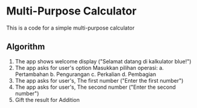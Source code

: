# Multi-Purpose Calculator
This is a code for a simple multi-purpose calculator
## Algorithm
1. The app shows welcome display
    ("Selamat datang di kalkulator blue!")
2. The app asks for user's option
    Masukkan pilihan operasi:
    a. Pertambahan
    b. Pengurangan 
    c. Perkalian
    d. Pembagian
3. The app asks for user's, The first number
    ("Enter the first number")
4. The app asks for user's, The second number 
    ("Enter the second number")
5. Gift the result for Addition